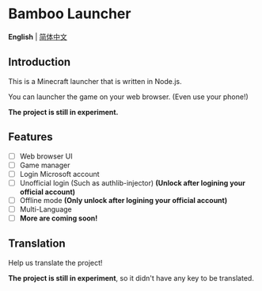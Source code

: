 # Bamboo Launcher

**English** | [简体中文](README-zh.md)

## Introduction

This is a Minecraft launcher that is written in Node.js.

You can launcher the game on your web browser. (Even use your phone!)

**The project is still in experiment.**

## Features

- [ ] Web browser UI
- [ ] Game manager
- [ ] Login Microsoft account
- [ ] Unofficial login (Such as authlib-injector) **(Unlock after logining your official account)**
- [ ] Offline mode **(Only unlock after logining your official account)**
- [ ] Multi-Language
- [ ] **More are coming soon!**

## Translation

Help us translate the project!

**The project is still in experiment**, so it didn't have any key to be translated.
